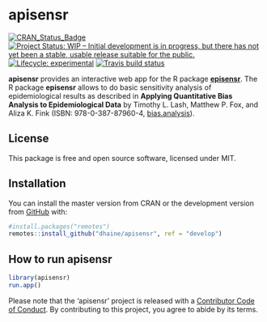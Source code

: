 
<!-- README.md is generated from README.Rmd. Please edit that file -->

# apisensr

<!-- badges: start -->

[![CRAN\_Status\_Badge](http://www.r-pkg.org/badges/version/apisensr)](https://cran.r-project.org/package=apisensr)
[![Project Status: WIP – Initial development is in progress, but there
has not yet been a stable, usable release suitable for the
public.](https://www.repostatus.org/badges/latest/wip.svg)](https://www.repostatus.org/#wip)
[![Lifecycle:
experimental](https://img.shields.io/badge/lifecycle-experimental-orange.svg)](https://www.tidyverse.org/lifecycle/#experimental)
[![Travis build
status](https://travis-ci.org/dhaine/apisensr.svg?branch=master)](https://travis-ci.org/dhaine/apisensr)<!-- badges: end -->

**apisensr** provides an interactive web app for the R package
[**episensr**](https://cran.r-project.org/package=episensr). The R
package **episensr** allows to do basic sensitivity analysis of
epidemiological results as described in **Applying Quantitative Bias
Analysis to Epidemiological Data** by Timothy L. Lash, Matthew P. Fox,
and Aliza K. Fink (ISBN: 978-0-387-87960-4,
[bias.analysis](https://sites.google.com/site/biasanalysis/)).

## License

This package is free and open source software, licensed under MIT.

## Installation

You can install the master version from CRAN or the development version
from [GitHub](https://github.com/dhaine/apisensr) with:

``` r
#install.packages("remotes")
remotes::install_github("dhaine/apisensr", ref = "develop")
```

## How to run apisensr

``` r
library(apisensr)
run.app()
```

Please note that the ‘apisensr’ project is released with a [Contributor
Code of Conduct](CODE_OF_CONDUCT.md). By contributing to this project,
you agree to abide by its terms.
